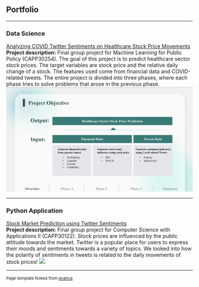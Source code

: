 ## Portfolio

---
### Data Science

[Analyzing COVID Twitter Sentiments on Healthcare Stock Price Movements](https://github.com/Crliu4/capp30254_fight_potatoes.git)
<br>
**Project description:** Final group project for Machine Learning for Public Policy (CAPP30254). The goal of this project is to predict healthcare sector stock prices. The target variables are stock price and the relative daily change of a stock. The features used come from financial data and COVID-related tweets. The entire project is divided into three phases, where each phase tries to solve problems that arose in the previous phase.
<img src="images/CAPP30254.png?raw=true"/>

---

### Python Application
[Stock Market Prediction using Twitter Sentiments](https://github.com/Crliu4/crliu4.github.io/tree/main/122_project)
<br>
**Project description:** Final group project for Computer Science with Applications II (CAPP30122). Stock prices are influenced by the public attitude towards the market. Twitter is a popular place for users to express their moods and sentiments towards a
variety of topics. We looked into how the polarity of sentiments in tweets is related to the daily movements of stock prices!
<img src="images/CAPP30122.jpg?raw=true"/>




---
<p style="font-size:11px">Page template forked from <a href="https://github.com/evanca/quick-portfolio">evanca</a></p>
<!-- Remove above link if you don't want to attibute -->

